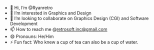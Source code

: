 - 👋 Hi, I’m @Ryanretro
- 👀 I’m interested in Graphics and Design
- 💞️ I’m looking to collaborate on Graphics Design (CGI) and Software Development
- 📫 How to reach me @retrosoft.inc@gmail.com
- 😄 Pronouns: He/Him
- ⚡ Fun fact: Who knew a cup of tea can also be a cup of water.

<!---
Ryanretro/Ryanretro is a ✨ special ✨ repository because its `README.md` (this file) appears on your GitHub profile.
You can click the Preview link to take a look at your changes.
--->
